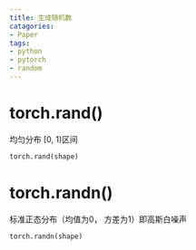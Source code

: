 ```yaml
---
title: 生成随机数
catagories:
- Paper
tags:
- python
- pytorch
- random
---
```


# torch.rand()

均匀分布 [0, 1)区间

```python
torch.rand(shape)
```



# torch.randn()

标准正态分布（均值为0， 方差为1）即高斯白噪声

```python
torch.randn(shape)
```

